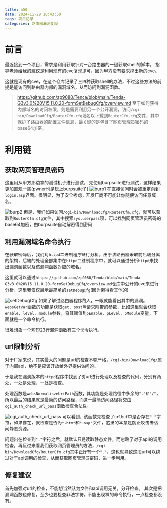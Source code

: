 ```yaml
---
title: m50
date: 2024-11-28 10:43:50
tags: 项目记录
categories: 路由器漏洞复现
---
```


# 前言
最近接到一个项目，需求是利用获取针对一台路由器的一键获取shell的脚本。
指导老师给我的建议是利用现有的cve复现即可，因为甲方没有要求挖出新的cve。

这就是现有的cve，在这个仓库记录了三四种获取shell的办法，不过这些方法的前提是能访问到路由器内部的漏洞域名，从而访问到漏洞函数。
> https://github.com/zp9080/Tenda/blob/main/Tenda-G3v3.0%20V15.11.0.20-formSetDebugCfg/overview.md
至于如何获得内部域名的访问权限，则是需要利用另一个公开漏洞，访问`/cgi-bin/DownloadCfg/RouterCfm.cfg`域名以下载到`RouterCfm.cfg`文件，其中保护了路由器的配置文件信息，最关键的是包含了网页管理员密码的base64加密。

# 利用链
## 获取网页管理员密码
这里用从甲方那边拿的测试机子进行测试。
先使用burpsuite进行测试，这样结果更加直观一些(pwner也是玩上burpsuite了)
![burp1](burp1.png)
在直接访问时会被重定向到`login.asp`界面。很明显，为了安全考虑，开发厂商不可能让你随便访问任意域名。

![burp2](burp2.png)
但是，我们如果访问`/cgi-bin/DownloadCfg/RouterCfm.cfg`，就可以获取到`RouterCfm.cfg`文件，其中搜索`sys.userpass`项，可以找到网页管理员密码的base64加密，由burpsuite自动解密得到密码

## 利用漏洞域名命令执行
在获取密码后，我们对`httpd`二进制程序进行分析。由于该路由器采取前后端分离的架构，后端的处理全部集中在`httpd`二进制程序中，就可以通过分析`httpd`来找出漏洞函数以及该漏洞函数对应的域名。

这里就可以通过`https://github.com/zp9080/Tenda/blob/main/Tenda-G3v3.0%20V15.11.0.20-formSetDebugCfg/overview.md`仓库中公开的cve来进行分析，这里我仅仅展示最简单的`setDebugCfg`(因为懒得看其他的)

![setDebugCfg](setDebugCfg.png)
如果了解过路由器程序的人，一眼就能看出其中的漏洞。
`websGetVar`函数的功能是获取`get, post`等请求附带的参数，比如这里就会获取`enable, level, module`参数，将其赋值到`pEnable, pLevel, pModule`变量，下面就是一个命令执行。

很难想象一个短短23行漏洞函数有三个命令执行。

## url限制分析
对于厂家来说，其实最大的问题是url的检查不够严格，`/cgi-bin/DownloadCfg/`属于内部api，绝不是应该开放给外界提供访问的。

于是我在漏洞版本的`httpd`程序中找到了对url进行处理以及检查的代码，分别有两处，一处是处理，一处是检查。

处理函数是`websNormaliszeUriPath`函数，其功能是处理路径中多余的`"."和"/"`，所以最后的结果就是最简的访问路径，而这一最简访问路径将交由`cgi_auth_check_url_pass`函数检查合法性。

![cgi_auth_check_url_pass](cgi_auth_check_url_pass.png)
可以看到，该函数先检查了`urlbuf`中是否存在`"."`字符，如果存在，就检查是否为`".htm"`和`".asp"`文件，这里的本意是防止攻击者访问静态资源。

问题出在检查到`"."`字符之后，就默认只是读取静态文件，而忽略了对于api的调用检查，再反过来看我们获取网页管理员的方法，`/cgi-bin/DownloadCfg/RouterCfm.cfg`其中正好有一个`"."`，这也就导致这段url可以绕过对于api调用的检查，从而获取网页管理员密码，进一步利用。

## 修复建议
首先加强对url的检查，不能想当然认为文件和api调用无关，分开检查。
其次是把漏洞函数也修复，至少也要检查非法字符，不能出现裸的命令执行，一点检查都没有。






